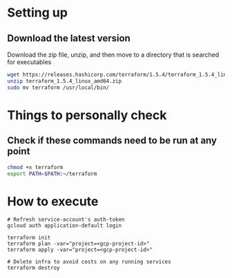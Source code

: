 # Setting up


## Download the latest version
Download the zip file, unzip, and then move to a directory that is searched for executables
```bash
wget https://releases.hashicorp.com/terraform/1.5.4/terraform_1.5.4_linux_amd64.zip
unzip terraform_1.5.4_linux_amd64.zip
sudo mv terraform /usr/local/bin/
```

# Things to personally check

## Check if these commands need to be run at any point
```bash
chmod +x terraform
export PATH=$PATH:~/terraform
```

# How to execute

```shell
# Refresh service-account's auth-token
gcloud auth application-default login

terraform init
terraform plan -var="project=<gcp-project-id>"
terraform apply -var="project=<gcp-project-id>"
```

```shell
# Delete infra to avoid costs on any running services
terraform destroy
```